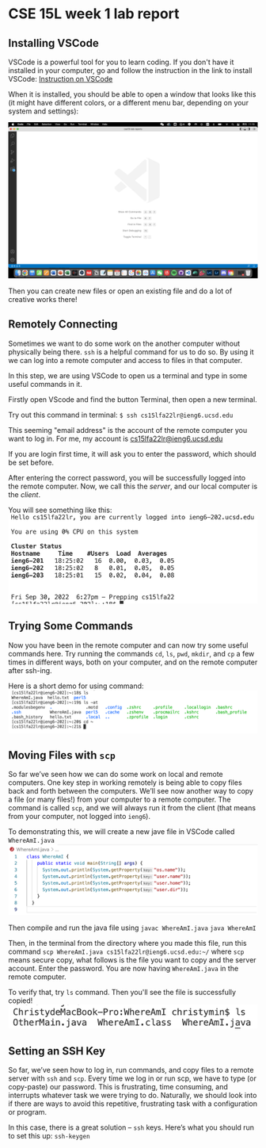 # CSE 15L week 1 lab report

## Installing VSCode
VSCode is a powerful tool for you to learn coding. If you don't have it installed in your computer, go and follow the instruction in the link to install VSCode:
[Instruction on VSCode](https://code.visualstudio.com/)

When it is installed, you should be able to open a window that looks like this (it might have different colors, or a different menu bar, depending on your system and settings):

![image](https://github.com/YuxuanIsL/lab-report-week-1/blob/main/vscode%E6%89%93%E5%BC%80%E9%A1%B5%E9%9D%A2.png)

Then you can create new files or open an existing file and do a lot of creative works there!

## Remotely Connecting

Sometimes we want to do some work on the another computer without physically being there. 
`ssh` is a helpful command for us to do so. By using it we can log into a remote computer and access to files in that computer.

In this step, we are using VSCode to open us a terminal and type in some useful commands in it.

Firstly open VScode and find the button Terminal, then open a new terminal.

Try out this command in terminal: `$ ssh cs15lfa22lr@ieng6.ucsd.edu`

This seeming "email address" is the account of the remote computer you want to log in. For me, my account is cs15lfa22lr@ieng6.ucsd.edu

If you are login first time, it will ask you to enter the password, which should be set before.

After entering the correct password, you will be successfully logged into the remote computer. Now, we call this the *server*, and our local computer is the *client*. 

You will see something like this: ![image](https://github.com/YuxuanIsL/lab-report-week-1/blob/main/ssh%20%E9%A1%B5%E9%9D%A2.png)

## Trying Some Commands

Now you have been in the remote computer and can now try some useful commands here. Try running the commands `cd`, `ls`, `pwd`, `mkdir`, and `cp` a few times in different ways, both on your computer, and on the remote computer after ssh-ing. 

Here is a short demo for using command: ![image](https://github.com/YuxuanIsL/lab-report-week-1/blob/main/Try%20running%20some%20cmd%20.png)

## Moving Files with `scp`

So far we’ve seen how we can do some work on local and remote computers. One key step in working remotely is being able to copy files back and forth between the computers. We’ll see now another way to copy a file (or many files!) from your computer to a remote computer. The command is called `scp`, and we will always run it from the client (that means from your computer, not logged into `ieng6`). 

To demonstrating this, we will create a new jave file in VSCode called `WhereAmI.java`
![image](https://github.com/YuxuanIsL/lab-report-week-1/blob/main/where%20am%20i.png)

Then compile and run the java file using
`javac WhereAmI.java`
`java WhereAmI`

Then, in the terminal from the directory where you made this file, run this command 
`scp WhereAmI.java cs15lfa22lr@ieng6.ucsd.edu:~/`
where `scp` means secure copy, what follows is the file you want to copy and the server account. Enter the password. You are now having `WhereAmI.java` in the remote computer. 

To verify that, try `ls` command. Then you'll see the file is successfully copied! 
![image](https://github.com/YuxuanIsL/lab-report-week-1/blob/main/ls.png)

## Setting an SSH Key

So far, we’ve seen how to log in, run commands, and copy files to a remote server with `ssh` and `scp`. Every time we log in or run scp, we have to type (or copy-paste) our password. This is frustrating, time consuming, and interrupts whatever task we were trying to do. Naturally, we should look into if there are ways to avoid this repetitive, frustrating task with a configuration or program.

In this case, there is a great solution – `ssh` keys. Here’s what you should run to set this up:
`ssh-keygen`
